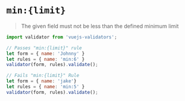 # `min:{limit}`

> The given field must not be less than the defined minimum limit

```js bash
import validator from 'vuejs-validators';

// Passes "min:{limit}" rule
let form = { name: 'Johnny' }
let rules = { name: 'min:6' }
validator(form, rules).validate();

// Fails "min:{limit}" Rule
let form = { name: 'jake'}
let rules = { name: 'min:5' }
validator(form, rules).validate();
```
